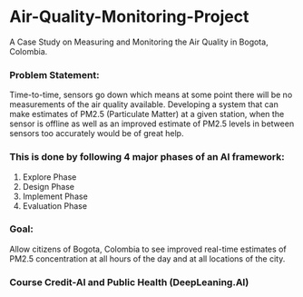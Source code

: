 # Air-Quality-Monitoring-Project
A Case Study on Measuring and Monitoring the Air Quality in Bogota, Colombia. 

### Problem Statement: 
Time-to-time, sensors go down which means at some point there will be no measurements of the air quality available. Developing a system that can make estimates of PM2.5 (Particulate Matter) at a given station, when the sensor is offline as well as an improved estimate of PM2.5 levels in between sensors too accurately would be of great help. 

### This is done by following 4 major phases of an AI framework: 
1. Explore Phase 
2. Design Phase 
3. Implement Phase
4. Evaluation Phase

### Goal: 
Allow citizens of Bogota, Colombia to see improved real-time estimates of PM2.5 concentration at all hours of the day and at all locations of the city. 

### Course Credit-AI and Public Health (DeepLeaning.AI)


